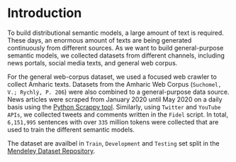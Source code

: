 # Introduction
To build distributional semantic models, a large amount of text is required.
These days, an enormous amount of texts are being generated continuously from different sources. 
As we want to build general-purpose semantic models, we collected datasets from different channels, including news portals, social media texts, and general web corpus.

For the general web-corpus dataset, we used a focused web crawler to collect Amharic texts. 
Datasets from the Amharic Web Corpus (`Suchomel, V.; Rychlý, P. 206`) were also combined to a general-purpose data source. 
News articles were scraped from January 2020 until May 2020 on a daily basis using the [Python Scrappy tool](https://scrapy.org/). 
Similarly, using `Twitter` and `YouTube APIs`, we collected tweets and comments written in the `Fidel` script. 
In total, `6,151,995` sentences with over `335` million tokens were collected that are used to train the different semantic models.

The dataset are availbel in `Train`, `Development` and `Testing` set split in the [Mendeley Dataset Repository](https://data.mendeley.com/datasets/dtywyf3sth/1).
